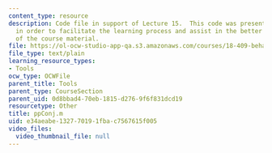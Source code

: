 ```yaml
---
content_type: resource
description: Code file in support of Lecture 15.  This code was presented by the professor
  in order to facilitate the learning process and assist in the better understanding
  of the course material.
file: https://ol-ocw-studio-app-qa.s3.amazonaws.com/courses/18-409-behavior-of-algorithms-spring-2002/e34aeabe132770191fbac7567615f005_ppConj.m
file_type: text/plain
learning_resource_types:
- Tools
ocw_type: OCWFile
parent_title: Tools
parent_type: CourseSection
parent_uid: 0d8bbad4-70eb-1815-d276-9f6f831dcd19
resourcetype: Other
title: ppConj.m
uid: e34aeabe-1327-7019-1fba-c7567615f005
video_files:
  video_thumbnail_file: null
---
```

